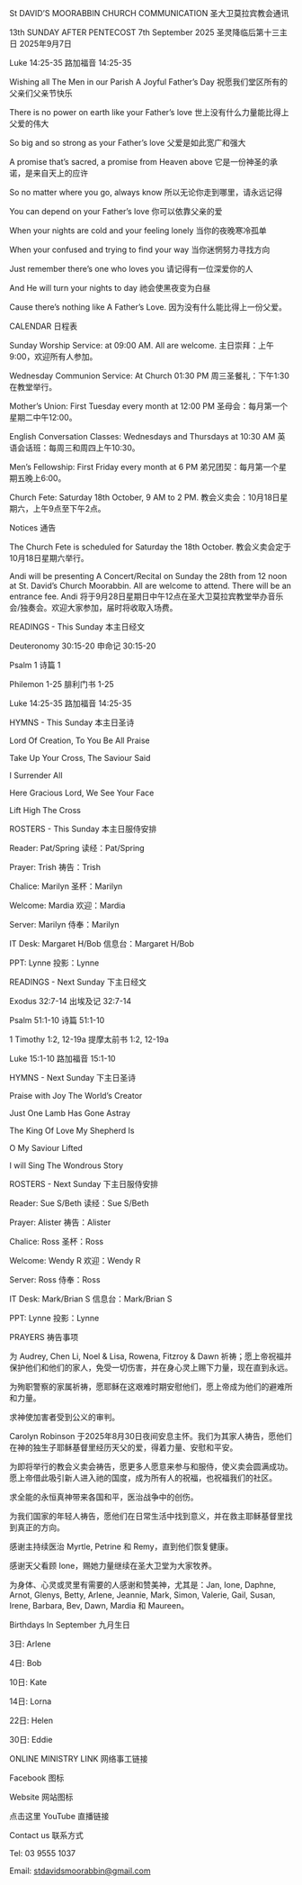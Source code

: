 St DAVID’S MOORABBIN CHURCH COMMUNICATION
圣大卫莫拉宾教会通讯

13th SUNDAY AFTER PENTECOST 7th September 2025
圣灵降临后第十三主日 2025年9月7日

Luke 14:25-35
路加福音 14:25-35

Wishing all The Men in our Parish A Joyful Father’s Day
祝愿我们堂区所有的父亲们父亲节快乐

There is no power on earth like your Father’s love
世上没有什么力量能比得上父爱的伟大

So big and so strong as your Father’s love
父爱是如此宽广和强大

A promise that’s sacred, a promise from Heaven above
它是一份神圣的承诺，是来自天上的应许

So no matter where you go, always know
所以无论你走到哪里，请永远记得

You can depend on your Father’s love
你可以依靠父亲的爱

When your nights are cold and your feeling lonely
当你的夜晚寒冷孤单

When your confused and trying to find your way
当你迷惘努力寻找方向

Just remember there’s one who loves you
请记得有一位深爱你的人

And He will turn your nights to day
祂会使黑夜变为白昼

Cause there’s nothing like A Father’s Love.
因为没有什么能比得上一份父爱。

CALENDAR 日程表

Sunday Worship Service: at 09:00 AM. All are welcome.
主日崇拜：上午9:00，欢迎所有人参加。

Wednesday Communion Service: At Church 01:30 PM
周三圣餐礼：下午1:30 在教堂举行。

Mother’s Union: First Tuesday every month at 12:00 PM
圣母会：每月第一个星期二中午12:00。

English Conversation Classes: Wednesdays and Thursdays at 10:30 AM
英语会话班：每周三和周四上午10:30。

Men’s Fellowship: First Friday every month at 6 PM
弟兄团契：每月第一个星期五晚上6:00。

Church Fete: Saturday 18th October, 9 AM to 2 PM.
教会义卖会：10月18日星期六，上午9点至下午2点。

Notices 通告

The Church Fete is scheduled for Saturday the 18th October.
教会义卖会定于10月18日星期六举行。

Andi will be presenting A Concert/Recital on Sunday the 28th from 12 noon at St. David’s Church Moorabbin. All are welcome to attend. There will be an entrance fee.
Andi 将于9月28日星期日中午12点在圣大卫莫拉宾教堂举办音乐会/独奏会。欢迎大家参加，届时将收取入场费。

READINGS - This Sunday 本主日经文

Deuteronomy 30:15-20 申命记 30:15-20

Psalm 1 诗篇 1

Philemon 1-25 腓利门书 1-25

Luke 14:25-35 路加福音 14:25-35

HYMNS - This Sunday 本主日圣诗

Lord Of Creation, To You Be All Praise

Take Up Your Cross, The Saviour Said

I Surrender All

Here Gracious Lord, We See Your Face

Lift High The Cross

ROSTERS - This Sunday 本主日服侍安排

Reader: Pat/Spring 读经：Pat/Spring

Prayer: Trish 祷告：Trish

Chalice: Marilyn 圣杯：Marilyn

Welcome: Mardia 欢迎：Mardia

Server: Marilyn 侍奉：Marilyn

IT Desk: Margaret H/Bob 信息台：Margaret H/Bob

PPT: Lynne 投影：Lynne

READINGS - Next Sunday 下主日经文

Exodus 32:7-14 出埃及记 32:7-14

Psalm 51:1-10 诗篇 51:1-10

1 Timothy 1:2, 12-19a 提摩太前书 1:2, 12-19a

Luke 15:1-10 路加福音 15:1-10

HYMNS - Next Sunday 下主日圣诗

Praise with Joy The World’s Creator

Just One Lamb Has Gone Astray

The King Of Love My Shepherd Is

O My Saviour Lifted

I will Sing The Wondrous Story

ROSTERS - Next Sunday 下主日服侍安排

Reader: Sue S/Beth 读经：Sue S/Beth

Prayer: Alister 祷告：Alister

Chalice: Ross 圣杯：Ross

Welcome: Wendy R 欢迎：Wendy R

Server: Ross 侍奉：Ross

IT Desk: Mark/Brian S 信息台：Mark/Brian S

PPT: Lynne 投影：Lynne

PRAYERS 祷告事项

为 Audrey, Chen Li, Noel & Lisa, Rowena, Fitzroy & Dawn 祈祷；愿上帝祝福并保护他们和他们的家人，免受一切伤害，并在身心灵上赐下力量，现在直到永远。

为殉职警察的家属祈祷，愿耶稣在这艰难时期安慰他们，愿上帝成为他们的避难所和力量。

求神使加害者受到公义的审判。

Carolyn Robinson 于2025年8月30日夜间安息主怀。我们为其家人祷告，愿他们在神的独生子耶稣基督里经历天父的爱，得着力量、安慰和平安。

为即将举行的教会义卖会祷告，愿更多人愿意来参与和服侍，使义卖会圆满成功。愿上帝借此吸引新人进入祂的国度，成为所有人的祝福，也祝福我们的社区。

求全能的永恒真神带来各国和平，医治战争中的创伤。

为我们国家的年轻人祷告，愿他们在日常生活中找到意义，并在救主耶稣基督里找到真正的方向。

感谢主持续医治 Myrtle, Petrine 和 Remy，直到他们恢复健康。

感谢天父看顾 Ione，赐她力量继续在圣大卫堂为大家牧养。

为身体、心灵或灵里有需要的人感谢和赞美神，尤其是：Jan, Ione, Daphne, Arnot, Glenys, Betty, Arlene, Jeannie, Mark, Simon, Valerie, Gail, Susan, Irene, Barbara, Bev, Dawn, Mardia 和 Maureen。

Birthdays In September 九月生日

3日: Arlene

4日: Bob

10日: Kate

14日: Lorna

22日: Helen

30日: Eddie

ONLINE MINISTRY LINK 网络事工链接

Facebook 图标

Website 网站图标

点击这里 YouTube 直播链接

Contact us 联系方式

Tel: 03 9555 1037

Email: stdavidsmoorabbin@gmail.com
